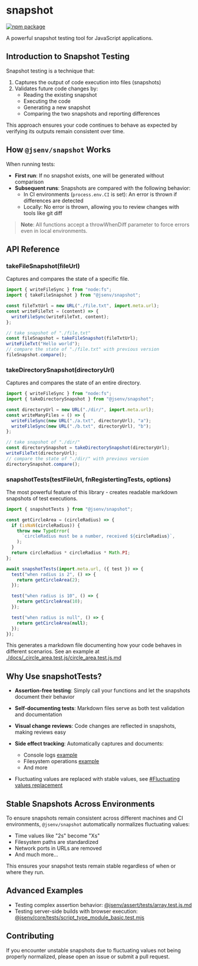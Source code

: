 # snapshot

[![npm package](https://img.shields.io/npm/v/@jsenv/snapshot.svg?logo=npm&label=package)](https://www.npmjs.com/package/@jsenv/snapshot)

A powerful snapshot testing tool for JavaScript applications.

## Introduction to Snapshot Testing

Snapshot testing is a technique that:

1. Captures the output of code execution into files (snapshots)
2. Validates future code changes by:
   - Reading the existing snapshot
   - Executing the code
   - Generating a new snapshot
   - Comparing the two snapshots and reporting differences

This approach ensures your code continues to behave as expected by verifying its outputs remain consistent over time.

## How `@jsenv/snapshot` Works

When running tests:

- **First run**: If no snapshot exists, one will be generated without comparison
- **Subsequent runs**: Snapshots are compared with the following behavior:
  - In CI environments (`process.env.CI` is set): An error is thrown if differences are detected
  - Locally: No error is thrown, allowing you to review changes with tools like git diff

> **Note**: All functions accept a throwWhenDiff parameter to force errors even in local environments.

## API Reference

### takeFileSnapshot(fileUrl)

Captures and compares the state of a specific file.

```js
import { writeFileSync } from "node:fs";
import { takeFileSnapshot } from "@jsenv/snapshot";

const fileTxtUrl = new URL("./file.txt", import.meta.url);
const writeFileTxt = (content) => {
  writeFileSync(writeFileTxt, content);
};

// take snapshot of "./file.txt"
const fileSnapshot = takeFileSnapshot(fileTxtUrl);
writeFileTxt("Hello world");
// compare the state of "./file.txt" with previous version
fileSnapshot.compare();
```

### takeDirectorySnapshot(directoryUrl)

Captures and compares the state of an entire directory.

```js
import { writeFileSync } from "node:fs";
import { takeDirectorySnapshot } from "@jsenv/snapshot";

const directoryUrl = new URL("./dir/", import.meta.url);
const writeManyFiles = () => {
  writeFileSync(new URL("./a.txt", directoryUrl), "a");
  writeFileSync(new URL("./b.txt", directoryUrl), "b");
};

// take snapshot of "./dir/"
const directorySnapshot = takeDirectorySnapshot(directoryUrl);
writeFileTxt(directoryUrl);
// compare the state of "./dir/" with previous version
directorySnapshot.compare();
```

### snapshotTests(testFileUrl, fnRegistertingTests, options)

The most powerful feature of this library - creates readable markdown snapshots of test executions.

```js
import { snapshotTests } from "@jsenv/snapshot";

const getCircleArea = (circleRadius) => {
  if (isNaN(circleRadius)) {
    throw new TypeError(
      `circleRadius must be a number, received ${circleRadius}`,
    );
  }
  return circleRadius * circleRadius * Math.PI;
};

await snapshotTests(import.meta.url, ({ test }) => {
  test("when radius is 2", () => {
    return getCircleArea(2);
  });

  test("when radius is 10", () => {
    return getCircleArea(10);
  });

  test("when radius is null", () => {
    return getCircleArea(null);
  });
});
```

This generates a markdown file documenting how your code behaves in different scenarios.
See an example at [./docs/\_circle_area.test.js/circle_area.test.js.md](./docs/_circle_area.test.js/circle_area.test.js.md)

## Why Use snapshotTests?

- **Assertion-free testing**: Simply call your functions and let the snapshots document their behavior
- **Self-documenting tests**: Markdown files serve as both test validation and documentation
- **Visual change reviews**: Code changes are reflected in snapshots, making reviews easy
- **Side effect tracking**: Automatically captures and documents:

  - Console logs [example](./docs/_log.test.js/log.test.js.md)
  - Filesystem operations [example](./docs/_filesystem.test.js/filesystem.test.js.md)
  - And more

- Fluctuating values are replaced with stable values, see [#Fluctuating values replacement](#fluctuating-values-replacement)

## Stable Snapshots Across Environments

To ensure snapshots remain consistent across different machines and CI environments, `@jsenv/snapshot` automatically normalizes fluctuating values:

- Time values like "2s" become "Xs"
- Filesystem paths are standardized
- Network ports in URLs are removed
- And much more...

This ensures your snapshot tests remain stable regardless of when or where they run.

## Advanced Examples

- Testing complex assertion behavior: [@jsenv/assert/tests/array.test.js.md](../assert/tests/_array.test.js/array.test.js.md)
- Testing server-side builds with browser execution: [@jsenv/core/tests/script_type_module_basic.test.mjs](../../../tests/build/basics/script_type_module_basic/_script_type_module_basic.test.mjs/script_type_module_basic.test.mjs.md)

## Contributing

If you encounter unstable snapshots due to fluctuating values not being properly normalized, please open an issue or submit a pull request.
